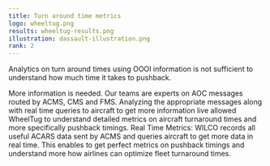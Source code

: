 ```yaml
---
title: Turn around time metrics
logo: wheeltug.png
results: wheeltug-results.png
illustration: dassault-illustration.png
rank: 2
---
```

Analytics on turn around times using OOOI information is not sufficient to understand how much time it takes to pushback.

More information is needed. Our teams are experts on AOC messages routed by ACMS, CMS and FMS. Analyzing the appropriate messages along with real time queries to aircraft to get more information live allowed WheelTug to understand detailed metrics on aircraft turnaround times and more specifically pushback timings. Real Time Metrics: WILCO records all useful ACARS data sent by ACMS and queries aircraft to get more data in real time. This enables to get perfect metrics on pushback timings and understand more how airlines can optimize fleet turnaround times.
